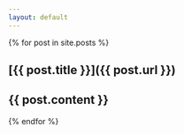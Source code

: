 ```yaml
---
layout: default
---
```


{% for post in site.posts %}
## [{{ post.title }}]({{ post.url }})

{{ post.content }}
---
{% endfor %}
